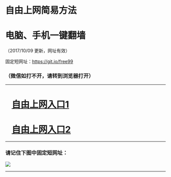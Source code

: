 ﻿# 自由上网简易方法

# 电脑、手机一键翻墙

（2017/10/09 更新，网址有效）

固定短网址：https://git.io/free99

### （微信如打不开，请转到浏览器打开）


***





# &nbsp;&nbsp; <a href="http://ft311162223.fwq-tz-1001.info/fwqtz01.html?t=100900122460 " target="_blank">自由上网入口1</a>
# &nbsp;&nbsp; <a href="http://ft1397110701.fwq-tz-1002.info/fwqtz02.html?t=100900125705 " target="_blank">自由上网入口2</a>
***

### 请记住下图中固定短网址：

<img src="https://s3-us-west-2.amazonaws.com/fwq-1001/yjfq-20170905okok.png" /> 


***

